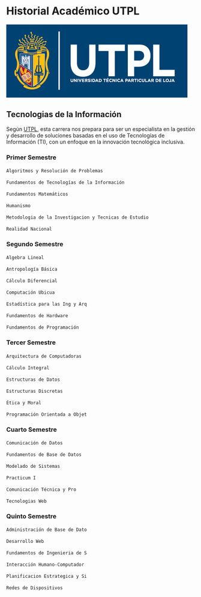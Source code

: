 # Historial Académico UTPL

![](UTPL-INSTITUCIONAL-FC.jpg)

## Tecnologias de la Información

Según [UTPL](https://www.utpl.edu.ec/carreras/ingenieriati), esta carrera nos prepara para ser un especialista en la gestión y desarrollo de soluciones basadas en el uso de Tecnologías de Información (TI), con un enfoque en la innovación tecnológica inclusiva.

### Primer Semestre

`Algoritmos y Resolución de Problemas`

`Fundamentos de Tecnologías de la Información`

`Fundamentos Matemáticos`

`Humanismo`

`Metodologia de la Investigacion y Tecnicas de Estudio`

`Realidad Nacional`

### Segundo Semestre

`Algebra Lineal`

`Antropología Básica`

`Cálculo Diferencial`

`Computación Ubicua`

`Estadística para las Ing y Arq`

`Fundamentos de Hardware`

`Fundamentos de Programación`

### Tercer Semestre

`Arquitectura de Computadoras`

`Cálculo Integral`

`Estructuras de Datos`

`Estructuras Discretas`

`Ética y Moral`

`Programación Orientada a Objet`

### Cuarto Semestre

`Comunicación de Datos`

`Fundamentos de Base de Datos`

`Modelado de Sistemas`

`Practicum I`

`Comunicación Técnica y Pro`

`Tecnologias Web`


### Quinto Semestre

`Administración de Base de Dato`

`Desarrollo Web`

`Fundamentos de Ingenieria de S`

`Interacción Humano-Computador`

`Planificacion Estrategica y Si`

`Redes de Dispositivos`

